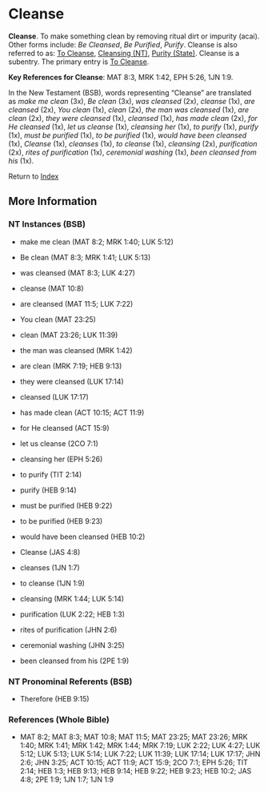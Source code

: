 # Cleanse
**Cleanse**. 
To make something clean by removing ritual dirt or impurity (acai). 
Other forms include: 
*Be Cleansed*, *Be Purified*, *Purify*. 
Cleanse is also referred to as: 
[To Cleanse](Cleanse.2.md), [Cleansing (NT)](Cleansing.md), [Purity (State)](Purity.3.md). 
Cleanse is a subentry. The primary entry is 
[To Cleanse](Cleanse.2.md). 


**Key References for Cleanse**: 
MAT 8:3, MRK 1:42, EPH 5:26, 1JN 1:9. 




In the New Testament (BSB), words representing “Cleanse” are translated as 
*make me clean* (3x), *Be clean* (3x), *was cleansed* (2x), *cleanse* (1x), *are cleansed* (2x), *You clean* (1x), *clean* (2x), *the man was cleansed* (1x), *are clean* (2x), *they were cleansed* (1x), *cleansed* (1x), *has made clean* (2x), *for He cleansed* (1x), *let us cleanse* (1x), *cleansing her* (1x), *to purify* (1x), *purify* (1x), *must be purified* (1x), *to be purified* (1x), *would have been cleansed* (1x), *Cleanse* (1x), *cleanses* (1x), *to cleanse* (1x), *cleansing* (2x), *purification* (2x), *rites of purification* (1x), *ceremonial washing* (1x), *been cleansed from his* (1x). 


Return to [Index](00-Index.md)

## More Information

### NT Instances (BSB)

* make me clean (MAT 8:2; MRK 1:40; LUK 5:12)

* Be clean (MAT 8:3; MRK 1:41; LUK 5:13)

* was cleansed (MAT 8:3; LUK 4:27)

* cleanse (MAT 10:8)

* are cleansed (MAT 11:5; LUK 7:22)

* You clean (MAT 23:25)

* clean (MAT 23:26; LUK 11:39)

* the man was cleansed (MRK 1:42)

* are clean (MRK 7:19; HEB 9:13)

* they were cleansed (LUK 17:14)

* cleansed (LUK 17:17)

* has made clean (ACT 10:15; ACT 11:9)

* for He cleansed (ACT 15:9)

* let us cleanse (2CO 7:1)

* cleansing her (EPH 5:26)

* to purify (TIT 2:14)

* purify (HEB 9:14)

* must be purified (HEB 9:22)

* to be purified (HEB 9:23)

* would have been cleansed (HEB 10:2)

* Cleanse (JAS 4:8)

* cleanses (1JN 1:7)

* to cleanse (1JN 1:9)

* cleansing (MRK 1:44; LUK 5:14)

* purification (LUK 2:22; HEB 1:3)

* rites of purification (JHN 2:6)

* ceremonial washing (JHN 3:25)

* been cleansed from his (2PE 1:9)



### NT Pronominal Referents (BSB)

* Therefore (HEB 9:15)



### References (Whole Bible)

* MAT 8:2; MAT 8:3; MAT 10:8; MAT 11:5; MAT 23:25; MAT 23:26; MRK 1:40; MRK 1:41; MRK 1:42; MRK 1:44; MRK 7:19; LUK 2:22; LUK 4:27; LUK 5:12; LUK 5:13; LUK 5:14; LUK 7:22; LUK 11:39; LUK 17:14; LUK 17:17; JHN 2:6; JHN 3:25; ACT 10:15; ACT 11:9; ACT 15:9; 2CO 7:1; EPH 5:26; TIT 2:14; HEB 1:3; HEB 9:13; HEB 9:14; HEB 9:22; HEB 9:23; HEB 10:2; JAS 4:8; 2PE 1:9; 1JN 1:7; 1JN 1:9



